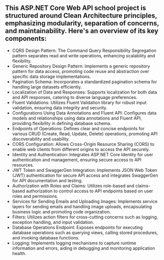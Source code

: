 ## This ASP.NET Core Web API school project is structured around Clean Architecture principles, emphasizing modularity, separation of concerns, and maintainability. Here's an overview of its key components:
- CQRS Design Pattern: The Command Query Responsibility Segregation pattern separates read and write operations, enhancing scalability and flexibility.
- Generic Repository Design Pattern: Implements a generic repository pattern for data access, promoting code reuse and abstraction over specific data storage implementations.
- Pagination Schema: Incorporates a standardized pagination schema for handling large datasets efficiently.
- Localization of Data and Responses: Supports localization for both data and API responses, catering to diverse language preferences.
- Fluent Validations: Utilizes Fluent Validation library for robust input validation, ensuring data integrity and security.
- Configurations Using Data Annotations and Fluent API: Configures data models and relationships using data annotations and Fluent API, providing flexibility in defining database schema.
- Endpoints of Operations: Defines clear and concise endpoints for various CRUD (Create, Read, Update, Delete) operations, promoting API discoverability and usability.
- CORS Configuration: Allows Cross-Origin Resource Sharing (CORS) to enable web clients from different origins to access the API securely.
- Identity and Authentication: Integrates ASP.NET Core Identity for user authentication and management, ensuring secure access to API resources.
- JWT Token and SwaggerGen Integration: Implements JSON Web Token (JWT) authentication for secure API access and integrates SwaggerGen for API documentation and testing.
- Authorization with Roles and Claims: Utilizes role-based and claims-based authorization to control access to API endpoints based on user roles and permissions.
- Services for Sending Emails and Uploading Images: Implements service layers for sending emails and handling image uploads, encapsulating business logic and promoting code organization.
- Filters: Utilizes action filters for cross-cutting concerns such as logging, exception handling, and input validation.
- Database Operations Endpoint: Exposes endpoints for executing database operations such as querying views, calling stored procedures, and invoking database functions.
- Logging: Implements logging mechanisms to capture runtime information and errors, aiding in debugging and monitoring application health.
